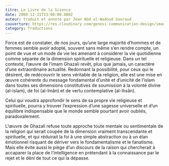 ```yaml
---
titre: Le Livre de la Science
date: 2008-12-31T23:00:00.000Z
auteur: traduit et annoté par Jean Abd al-Wadoud Gouraud
couverture: https://res.cloudinary.com/genesi-communication-design/image/upload/v1604655254/ihei/couvertures/publications-8_znccfq.jpg
category: Traductions
---
```


Force est de constater, de nos jours, qu’une large majorité d’hommes et de femmes semble avoir adopté, souvent sans même s’en rendre compte, un point de vue et un mode de vie les amenant à considérer la vie quotidienne comme séparée de la dimension spirituelle et religieuse. Dans un tel contexte, l’&oelig;uvre de l’imam Ghazali revêt, plus que jamais, un caractère d’une extraordinaire actualité. Redonnant la possibilité, pour ceux qui le désirent, de redécouvrir le sens véritable de la religion, elle est une mise en &oelig;uvre cohérente du message fondamental d’unité et d’unicité de l’islam dans toutes ses dimensions constitutives de soumission à la volonté divine (al-islam), de foi (al-îmân) et de vertu contemplative (al-ihsân).  

Celui qui voudra approfondir le sens de sa propre vie religieuse et spirituelle, pourra y trouver l’expression d’une sagesse universelle et d’un équilibre indispensable que le monde semble pourtant avoir oubliés, paradoxalement.  

L’&oelig;uvre de Ghazali refuse toute approche toute mentale ou sentimentale de la religion qui serait coupée de la dimension vraiment transcendante et spirituelle, et qui réduirait la foi à une simple abstraction ou à un élan émotionnel risquant de dériver vers le fondamentalisme et le fanatisme. Mais elle évite aussi le piège d’un discours de la raison qui chercherait à accaparer la place de l’intelligence en prétendant à la connaissance par le rejet et le déni de tout ce qui la dépasse.